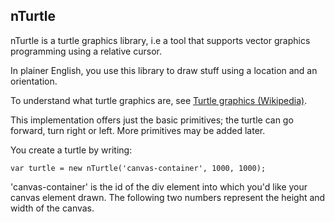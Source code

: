 nTurtle
-------

nTurtle is a turtle graphics library, i.e a tool that supports vector graphics programming using a relative cursor.

In plainer English, you use this library to draw stuff using a location and an orientation.

To understand what turtle graphics are, see [Turtle graphics (Wikipedia)](https://en.wikipedia.org/wiki/Turtle_graphics).

This implementation offers just the basic primitives; the turtle can go forward, turn right or left. More primitives may be added later.

You create a turtle by writing:

`
var turtle = new nTurtle('canvas-container', 1000, 1000);
`

'canvas-container' is the id of the div element into which you'd like your canvas element drawn. The following two numbers represent the height and width of the canvas.